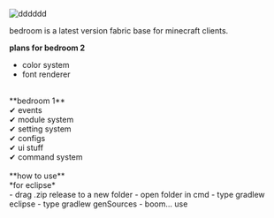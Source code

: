 ![dddddd](https://user-images.githubusercontent.com/69589624/109410126-1623c480-7966-11eb-9bd4-56984a88a6aa.PNG)
                                                                 
bedroom is a latest version fabric base for minecraft clients. <br>

**plans for bedroom 2** <br>
- color system <br>
- font renderer <br>
<br>
**bedroom 1** <br>
✔ events <br>
✔ module system <br>
✔ setting system <br>
✔ configs <br>
✔ ui stuff <br>
✔ command system <br>
<br>
**how to use** <br>
*for eclipse* <br>
- drag .zip release to a new folder
- open folder in cmd
- type gradlew eclipse
- type gradlew genSources
- boom... use
